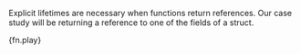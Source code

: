 Explicit lifetimes are necessary when functions return references. Our case
study will be returning a reference to one of the fields of a struct.

{fn.play}
